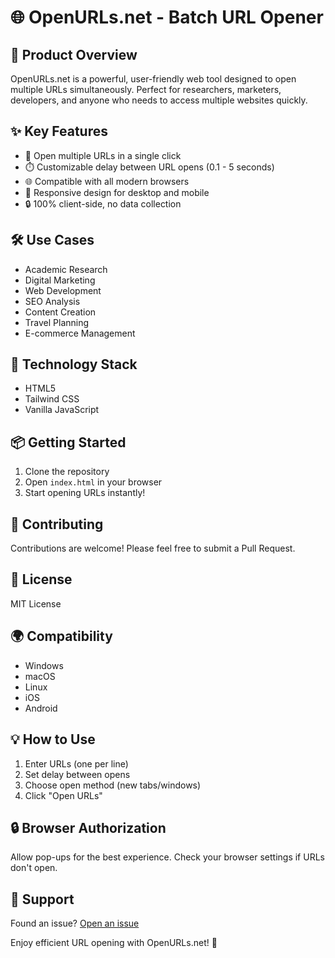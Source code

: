 # 🌐 OpenURLs.net - Batch URL Opener

## 🚀 Product Overview

OpenURLs.net is a powerful, user-friendly web tool designed to open multiple URLs simultaneously. Perfect for researchers, marketers, developers, and anyone who needs to access multiple websites quickly.

## ✨ Key Features

- 🔗 Open multiple URLs in a single click
- ⏱️ Customizable delay between URL opens (0.1 - 5 seconds)
- 🌐 Compatible with all modern browsers
- 📱 Responsive design for desktop and mobile
- 🔒 100% client-side, no data collection

## 🛠️ Use Cases

- Academic Research
- Digital Marketing
- Web Development
- SEO Analysis
- Content Creation
- Travel Planning
- E-commerce Management

## 🔧 Technology Stack

- HTML5
- Tailwind CSS
- Vanilla JavaScript

## 📦 Getting Started

1. Clone the repository
2. Open `index.html` in your browser
3. Start opening URLs instantly!

## 🤝 Contributing

Contributions are welcome! Please feel free to submit a Pull Request.

## 📄 License

MIT License

## 🌍 Compatibility

- Windows
- macOS
- Linux
- iOS
- Android

## 💡 How to Use

1. Enter URLs (one per line)
2. Set delay between opens
3. Choose open method (new tabs/windows)
4. Click "Open URLs"

## 🔒 Browser Authorization

Allow pop-ups for the best experience. Check your browser settings if URLs don't open.

## 🌟 Support

Found an issue? [Open an issue](https://github.com/pdmaker/openurls/issues)

Enjoy efficient URL opening with OpenURLs.net! 🚀